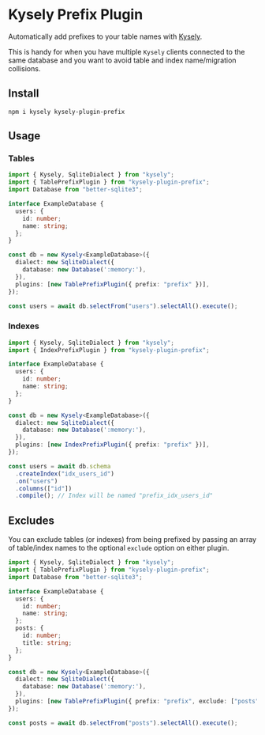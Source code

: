 # Kysely Prefix Plugin

Automatically add prefixes to your table names with
[Kysely](https://kysely.dev/).

This is handy for when you have multiple `Kysely` clients connected to the same
database and you want to avoid table and index name/migration collisions.

## Install

`npm i kysely kysely-plugin-prefix`


## Usage

### Tables

```ts
import { Kysely, SqliteDialect } from "kysely";
import { TablePrefixPlugin } from "kysely-plugin-prefix";
import Database from "better-sqlite3";

interface ExampleDatabase {
  users: {
    id: number;
    name: string;
  };
}

const db = new Kysely<ExampleDatabase>({
  dialect: new SqliteDialect({
    database: new Database(':memory:'),
  }),
  plugins: [new TablePrefixPlugin({ prefix: "prefix" })],
});

const users = await db.selectFrom("users").selectAll().execute();
```

### Indexes

```ts
import { Kysely, SqliteDialect } from "kysely";
import { IndexPrefixPlugin } from "kysely-plugin-prefix";

interface ExampleDatabase {
  users: {
    id: number;
    name: string;
  };
}

const db = new Kysely<ExampleDatabase>({
  dialect: new SqliteDialect({
    database: new Database(':memory:'),
  }),
  plugins: [new IndexPrefixPlugin({ prefix: "prefix" })],
});

const users = await db.schema
  .createIndex("idx_users_id")
  .on("users")
  .columns(["id"])
  .compile(); // Index will be named "prefix_idx_users_id"
```

## Excludes

You can exclude tables (or indexes) from being prefixed by passing an array of
table/index names to the optional `exclude` option on either plugin.

```ts
import { Kysely, SqliteDialect } from "kysely";
import { TablePrefixPlugin } from "kysely-plugin-prefix";
import Database from "better-sqlite3";

interface ExampleDatabase {
  users: {
    id: number;
    name: string;
  };
  posts: {
    id: number;
    title: string;
  };
}

const db = new Kysely<ExampleDatabase>({
  dialect: new SqliteDialect({
    database: new Database(':memory:'),
  }),
  plugins: [new TablePrefixPlugin({ prefix: "prefix", exclude: ["posts"] })],
});

const posts = await db.selectFrom("posts").selectAll().execute();
```
